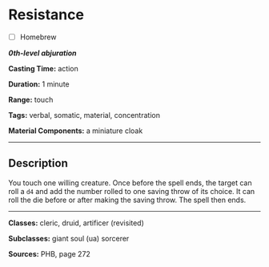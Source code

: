# Resistance

- [ ] Homebrew

***0th-level abjuration***

**Casting Time:** action

**Duration:** 1 minute

**Range:** touch

**Tags:** verbal, somatic, material, concentration

**Material Components:** a miniature cloak

---

## Description
You touch one willing creature. Once before the spell ends, the target can roll a `d4` and add the number rolled to one saving throw of its choice. It can roll the die before or after making the saving throw. The spell then ends.

---

**Classes:** cleric, druid, artificer (revisited)

**Subclasses:** giant soul (ua) sorcerer

**Sources:** PHB, page 272
